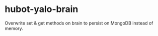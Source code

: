 # hubot-yalo-brain
Overwrite set &amp; get methods on brain to persist on MongoDB instead of memory.
